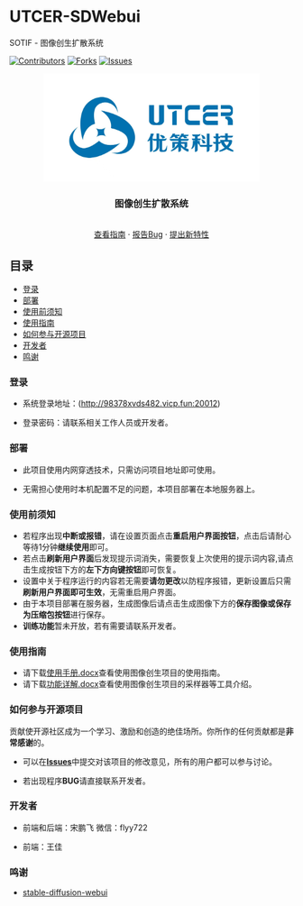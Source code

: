 # UTCER-SDWebui
SOTIF - 图像创生扩散系统

<!-- PROJECT SHIELDS -->

[![Contributors][contributors-shield]][contributors-url]
[![Forks][forks-shield]][forks-url]
[![Issues][issues-shield]][issues-url]

<p align="center">
  <a href="https://github.com/chengxy1/UTCER-SDWebui/blob/main/README.md">
    <img src="image/logo.jpg" alt="Logo" width="384" height="192">
  </a>

  <h3 align="center">图像创生扩散系统</h3>
  <p align="center">
    <br />
    <a href="https://github.com/chengxy1/UTCER-SDWebui/blob/main/%E4%BD%BF%E7%94%A8%E6%89%8B%E5%86%8C.docx">查看指南</a>
    ·
    <a href="https://github.com/chengxy1/UTCER-SDWebui/issues">报告Bug</a>
    ·
    <a href="https://github.com/chengxy1/UTCER-SDWebui/issues">提出新特性</a>
  </p>
 
## 目录

- [登录](#登录)
- [部署](#部署)
- [使用前须知](#使用前须知)
- [使用指南](#使用指南)
- [如何参与开源项目](#如何参与开源项目)
- [开发者](#开发者)
- [鸣谢](#鸣谢)

### 登录


- 系统登录地址：(http://98378xvds482.vicp.fun:20012)

- 登录密码：请联系相关工作人员或开发者。


### 部署


- 此项目使用内网穿透技术，只需访问项目地址即可使用。

- 无需担心使用时本机配置不足的问题，本项目部署在本地服务器上。

### 使用前须知
- 若程序出现**中断或报错**，请在设置页面点击**重启用户界面按钮**，点击后请耐心等待1分钟**继续使用**即可。
- 若点击**刷新用户界面**后发现提示词消失，需要恢复上次使用的提示词内容,请点击生成按钮下方的**左下方向键按钮**即可恢复。
- 设置中关于程序运行的内容若无需要**请勿更改**以防程序报错，更新设置后只需**刷新用户界面即可生效**，无需重启用户界面。
- 由于本项目部署在服务器，生成图像后请点击生成图像下方的**保存图像或保存为压缩包按钮**进行保存。
- **训练功能**暂未开放，若有需要请联系开发者。
### 使用指南

- 请下载[使用手册.docx](https://github.com/chengxy1/UTCER-SDWebui/blob/main/%E4%BD%BF%E7%94%A8%E6%89%8B%E5%86%8C.docx)查看使用图像创生项目的使用指南。
- 请下载[功能详解.docx](https://github.com/chengxy1/UTCER-SDWebui/blob/main/%E5%8A%9F%E8%83%BD%E8%AF%A6%E8%A7%A3.docx)查看使用图像创生项目的采样器等工具介绍。


### 如何参与开源项目


贡献使开源社区成为一个学习、激励和创造的绝佳场所。你所作的任何贡献都是**非常感谢**的。

- 可以在[**Issues**](https://github.com/chengxy1/UTCER-SDWebui/issues)中提交对该项目的修改意见，所有的用户都可以参与讨论。

- 若出现程序**BUG**请直接联系开发者。


### 开发者


- 前端和后端：宋鹏飞 微信：flyy722

- 前端：王佳


### 鸣谢


- [stable-diffusion-webui](https://github.com/AUTOMATIC1111/stable-diffusion-webui)

<!-- links -->
[contributors-shield]: https://img.shields.io/github/contributors/shaojintian/Best_README_template.svg?style=flat-square
[contributors-url]: https://github.com/chengxy1/UTCER-SDWebui/graphs/contributors
[forks-shield]: https://img.shields.io/github/forks/shaojintian/Best_README_template.svg?style=flat-square
[forks-url]: https://github.com/chengxy1/UTCER-SDWebui/forks
[stars-shield]: https://img.shields.io/github/stars/shaojintian/Best_README_template.svg?style=flat-square
[stars-url]: https://github.com/shaojintian/Best_README_template/stargazers
[issues-shield]: https://img.shields.io/github/issues/shaojintian/Best_README_template.svg?style=flat-square
[issues-url]: https://github.com/chengxy1/UTCER-SDWebui/issues


